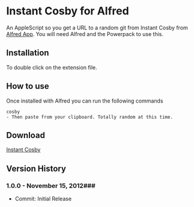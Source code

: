 Instant Cosby for Alfred
============

An AppleScript so you get a URL to a random git from Instant Cosby from [Alfred App](http://alfredapp.com/). You will need Alfred and the Powerpack to use this.

Installation
----------------

To double click on the extension file.

How to use
----------------

Once installed with Alfred you can run the following commands

    cosby
    - Then paste from your clipboard. Totally random at this time.


Download
----------------
[Instant Cosby](https://github.com/phpfunk/alfred-instant-cosby/archive/master.zip)
    

## Version History ##

### 1.0.0 - November 15, 2012###
 - Commit: Initial Release